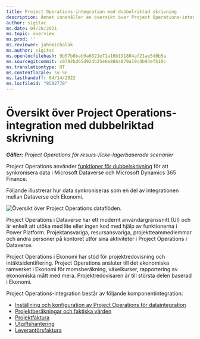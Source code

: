 ```yaml
---
title: Project Operations-integration med dubbelriktad skrivning
description: Ämnet innehåller en översikt över Project Operations-integration med dubbelriktad skrivning.
author: sigitac
ms.date: 04/28/2021
ms.topic: overview
ms.prod: ''
ms.reviewer: johnmichalak
ms.author: sigitac
ms.openlocfilehash: 9b57b8bab9a6821e71a16b191804af21ae5d0b5a
ms.sourcegitcommit: c0792bd65d92db25e0e8864879a19c4b93efb10c
ms.translationtype: HT
ms.contentlocale: sv-SE
ms.lasthandoff: 04/14/2022
ms.locfileid: "8582778"
---
```

# <a name="project-operations-dual-write-integration-overview"></a>Översikt över Project Operations-integration med dubbelriktad skrivning

_**Gäller:** Project Operations för resurs-/icke-lagerbaserade scenarier_

Project Operations använder [funktioner för dubbelskrivning](/dynamics365/fin-ops-core/dev-itpro/data-entities/dual-write/dual-write-home-page) för att synkronisera data i Microsoft Dataverse och Microsoft Dynamics 365 Finance.

Följande illustrerar hur data synkroniseras som en del av integrationen mellan Dataverse och Ekonomi.

![Översikt över Project Operations dataflöden.](./media/ProjectOperationsFlows.jpg)

Project Operations i Dataverse har ett modernt användargränssnitt (UI) och är enkelt att utöka med lite eller ingen kod med hjälp av funktionerna i Power Platform. Projektansvariga, resursansvariga, projektteammedlemmar och andra personer på kontoret utför sina aktiviteter i Project Operations i Dataverse.

Project Operations i Ekonomi har stöd för projektredovisning och intäktsidentifiering. Project Operations ansluter till det ekonomiska ramverket i Ekonomi för momsberäkning, växelkurser, rapportering av ekonomiska mått med mera. Projektredovisaren är till största delen baserad i Ekonomi.

Project Operations-integration består av följande komponentintegration:


- [Inställning och konfiguration av Project Operations för dataintegration](resource-dual-write-setup-integration.md) 
- [Projektberäkningar och faktiska värden](resource-dual-write-estimates-actuals.md)
- [Projektfaktura](resource-dual-write-project-invoice.md)
- [Utgiftshantering](resource-dual-write-expense.md)
- [Leverantörsfaktura](resource-dual-write-vendor-invoice.md)
